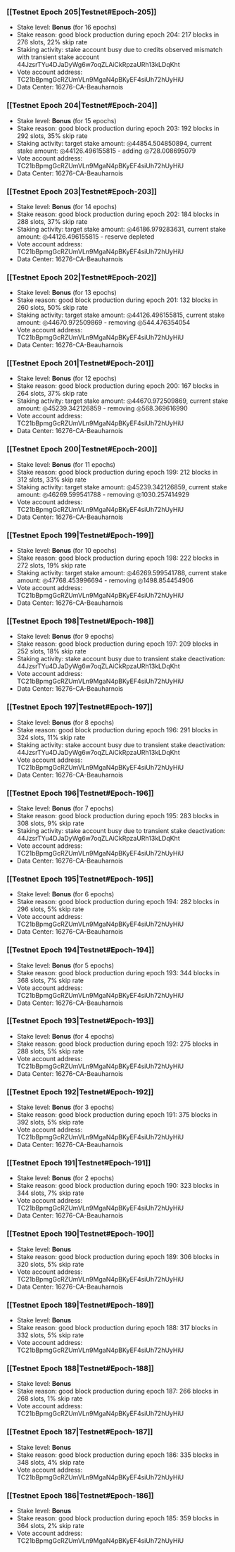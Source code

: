### [[Testnet Epoch 205|Testnet#Epoch-205]]
* Stake level: **Bonus** (for 16 epochs)
* Stake reason: good block production during epoch 204: 217 blocks in 276 slots, 22% skip rate
* Staking activity: stake account busy due to credits observed mismatch with transient stake account 44JzsrTYu4DJaDyWg6w7oqZLAiCkRpzaURh13kLDqKht
* Vote account address: TC21bBpmgGcRZUmVLn9MgaN4pBKyEF4siUh72hUyHiU
* Data Center: 16276-CA-Beauharnois
### [[Testnet Epoch 204|Testnet#Epoch-204]]
* Stake level: **Bonus** (for 15 epochs)
* Stake reason: good block production during epoch 203: 192 blocks in 292 slots, 35% skip rate
* Staking activity: target stake amount: ◎44854.504850894, current stake amount: ◎44126.496155815 - adding ◎728.008695079
* Vote account address: TC21bBpmgGcRZUmVLn9MgaN4pBKyEF4siUh72hUyHiU
* Data Center: 16276-CA-Beauharnois
### [[Testnet Epoch 203|Testnet#Epoch-203]]
* Stake level: **Bonus** (for 14 epochs)
* Stake reason: good block production during epoch 202: 184 blocks in 288 slots, 37% skip rate
* Staking activity: target stake amount: ◎46186.979283631, current stake amount: ◎44126.496155815 - reserve depleted
* Vote account address: TC21bBpmgGcRZUmVLn9MgaN4pBKyEF4siUh72hUyHiU
* Data Center: 16276-CA-Beauharnois
### [[Testnet Epoch 202|Testnet#Epoch-202]]
* Stake level: **Bonus** (for 13 epochs)
* Stake reason: good block production during epoch 201: 132 blocks in 260 slots, 50% skip rate
* Staking activity: target stake amount: ◎44126.496155815, current stake amount: ◎44670.972509869 - removing ◎544.476354054
* Vote account address: TC21bBpmgGcRZUmVLn9MgaN4pBKyEF4siUh72hUyHiU
* Data Center: 16276-CA-Beauharnois
### [[Testnet Epoch 201|Testnet#Epoch-201]]
* Stake level: **Bonus** (for 12 epochs)
* Stake reason: good block production during epoch 200: 167 blocks in 264 slots, 37% skip rate
* Staking activity: target stake amount: ◎44670.972509869, current stake amount: ◎45239.342126859 - removing ◎568.369616990
* Vote account address: TC21bBpmgGcRZUmVLn9MgaN4pBKyEF4siUh72hUyHiU
* Data Center: 16276-CA-Beauharnois
### [[Testnet Epoch 200|Testnet#Epoch-200]]
* Stake level: **Bonus** (for 11 epochs)
* Stake reason: good block production during epoch 199: 212 blocks in 312 slots, 33% skip rate
* Staking activity: target stake amount: ◎45239.342126859, current stake amount: ◎46269.599541788 - removing ◎1030.257414929
* Vote account address: TC21bBpmgGcRZUmVLn9MgaN4pBKyEF4siUh72hUyHiU
* Data Center: 16276-CA-Beauharnois
### [[Testnet Epoch 199|Testnet#Epoch-199]]
* Stake level: **Bonus** (for 10 epochs)
* Stake reason: good block production during epoch 198: 222 blocks in 272 slots, 19% skip rate
* Staking activity: target stake amount: ◎46269.599541788, current stake amount: ◎47768.453996694 - removing ◎1498.854454906
* Vote account address: TC21bBpmgGcRZUmVLn9MgaN4pBKyEF4siUh72hUyHiU
* Data Center: 16276-CA-Beauharnois
### [[Testnet Epoch 198|Testnet#Epoch-198]]
* Stake level: **Bonus** (for 9 epochs)
* Stake reason: good block production during epoch 197: 209 blocks in 252 slots, 18% skip rate
* Staking activity: stake account busy due to transient stake deactivation: 44JzsrTYu4DJaDyWg6w7oqZLAiCkRpzaURh13kLDqKht
* Vote account address: TC21bBpmgGcRZUmVLn9MgaN4pBKyEF4siUh72hUyHiU
* Data Center: 16276-CA-Beauharnois
### [[Testnet Epoch 197|Testnet#Epoch-197]]
* Stake level: **Bonus** (for 8 epochs)
* Stake reason: good block production during epoch 196: 291 blocks in 324 slots, 11% skip rate
* Staking activity: stake account busy due to transient stake deactivation: 44JzsrTYu4DJaDyWg6w7oqZLAiCkRpzaURh13kLDqKht
* Vote account address: TC21bBpmgGcRZUmVLn9MgaN4pBKyEF4siUh72hUyHiU
* Data Center: 16276-CA-Beauharnois
### [[Testnet Epoch 196|Testnet#Epoch-196]]
* Stake level: **Bonus** (for 7 epochs)
* Stake reason: good block production during epoch 195: 283 blocks in 308 slots, 9% skip rate
* Staking activity: stake account busy due to transient stake deactivation: 44JzsrTYu4DJaDyWg6w7oqZLAiCkRpzaURh13kLDqKht
* Vote account address: TC21bBpmgGcRZUmVLn9MgaN4pBKyEF4siUh72hUyHiU
* Data Center: 16276-CA-Beauharnois
### [[Testnet Epoch 195|Testnet#Epoch-195]]
* Stake level: **Bonus** (for 6 epochs)
* Stake reason: good block production during epoch 194: 282 blocks in 296 slots, 5% skip rate
* Vote account address: TC21bBpmgGcRZUmVLn9MgaN4pBKyEF4siUh72hUyHiU
* Data Center: 16276-CA-Beauharnois
### [[Testnet Epoch 194|Testnet#Epoch-194]]
* Stake level: **Bonus** (for 5 epochs)
* Stake reason: good block production during epoch 193: 344 blocks in 368 slots, 7% skip rate
* Vote account address: TC21bBpmgGcRZUmVLn9MgaN4pBKyEF4siUh72hUyHiU
* Data Center: 16276-CA-Beauharnois
### [[Testnet Epoch 193|Testnet#Epoch-193]]
* Stake level: **Bonus** (for 4 epochs)
* Stake reason: good block production during epoch 192: 275 blocks in 288 slots, 5% skip rate
* Vote account address: TC21bBpmgGcRZUmVLn9MgaN4pBKyEF4siUh72hUyHiU
* Data Center: 16276-CA-Beauharnois
### [[Testnet Epoch 192|Testnet#Epoch-192]]
* Stake level: **Bonus** (for 3 epochs)
* Stake reason: good block production during epoch 191: 375 blocks in 392 slots, 5% skip rate
* Vote account address: TC21bBpmgGcRZUmVLn9MgaN4pBKyEF4siUh72hUyHiU
* Data Center: 16276-CA-Beauharnois
### [[Testnet Epoch 191|Testnet#Epoch-191]]
* Stake level: **Bonus** (for 2 epochs)
* Stake reason: good block production during epoch 190: 323 blocks in 344 slots, 7% skip rate
* Vote account address: TC21bBpmgGcRZUmVLn9MgaN4pBKyEF4siUh72hUyHiU
* Data Center: 16276-CA-Beauharnois
### [[Testnet Epoch 190|Testnet#Epoch-190]]
* Stake level: **Bonus**
* Stake reason: good block production during epoch 189: 306 blocks in 320 slots, 5% skip rate
* Vote account address: TC21bBpmgGcRZUmVLn9MgaN4pBKyEF4siUh72hUyHiU
* Data Center: 16276-CA-Beauharnois
### [[Testnet Epoch 189|Testnet#Epoch-189]]
* Stake level: **Bonus**
* Stake reason: good block production during epoch 188: 317 blocks in 332 slots, 5% skip rate
* Vote account address: TC21bBpmgGcRZUmVLn9MgaN4pBKyEF4siUh72hUyHiU
### [[Testnet Epoch 188|Testnet#Epoch-188]]
* Stake level: **Bonus**
* Stake reason: good block production during epoch 187: 266 blocks in 268 slots, 1% skip rate
* Vote account address: TC21bBpmgGcRZUmVLn9MgaN4pBKyEF4siUh72hUyHiU
### [[Testnet Epoch 187|Testnet#Epoch-187]]
* Stake level: **Bonus**
* Stake reason: good block production during epoch 186: 335 blocks in 348 slots, 4% skip rate
* Vote account address: TC21bBpmgGcRZUmVLn9MgaN4pBKyEF4siUh72hUyHiU
### [[Testnet Epoch 186|Testnet#Epoch-186]]
* Stake level: **Bonus**
* Stake reason: good block production during epoch 185: 359 blocks in 364 slots, 2% skip rate
* Vote account address: TC21bBpmgGcRZUmVLn9MgaN4pBKyEF4siUh72hUyHiU